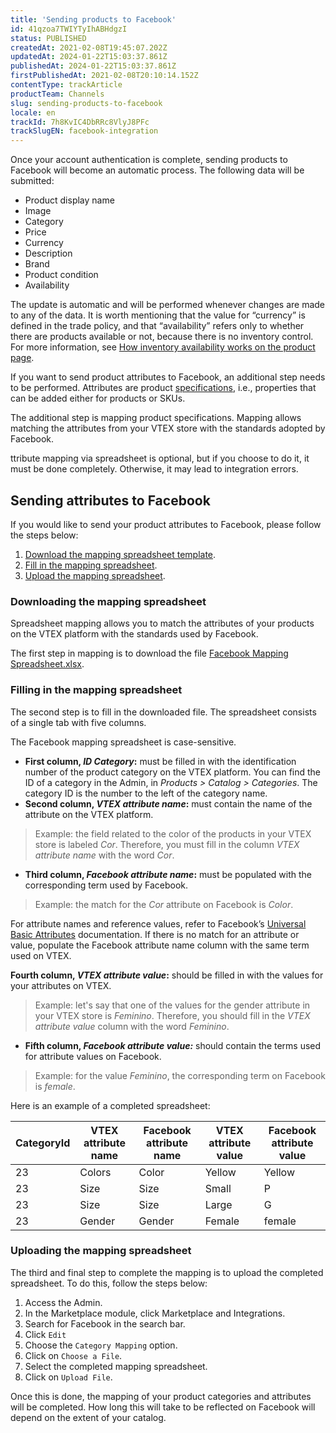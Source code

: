```yaml
---
title: 'Sending products to Facebook'
id: 41qzoa7TWIYTyIhABHdgzI
status: PUBLISHED
createdAt: 2021-02-08T19:45:07.202Z
updatedAt: 2024-01-22T15:03:37.861Z
publishedAt: 2024-01-22T15:03:37.861Z
firstPublishedAt: 2021-02-08T20:10:14.152Z
contentType: trackArticle
productTeam: Channels
slug: sending-products-to-facebook
locale: en
trackId: 7h8KvIC4DbRRc8VlyJ8PFc
trackSlugEN: facebook-integration
---
```


Once your account authentication is complete, sending products to Facebook will become an automatic process. The following data will be submitted:

- Product display name
- Image
- Category
- Price
- Currency
- Description
- Brand
- Product condition
- Availability

The update is automatic and will be performed whenever changes are made to any of the data. It is worth mentioning that the value for “currency” is defined in the trade policy, and that “availability” refers only to whether there are products available or not, because there is no inventory control. For more information, see [How inventory availability works on the product page](https://help.vtex.com/en/tutorial/como-funciona-a-disponibilidade-de-estoque-na-pagina-de-produto--gyVfuG5dTyUyGA02iiU0y).

If you want to send product attributes to Facebook, an additional step needs to be performed. Attributes are product [specifications](https://help.vtex.com/en/tracks/catalogo-101--5AF0XfnjfWeopIFBgs3LIQ/2NQoBv8m4Yz3oQaLgDRagP), i.e., properties that can be added either for products or SKUs.

The additional step is mapping product specifications. Mapping allows matching the attributes from your VTEX store with the standards adopted by Facebook.

<div class="alert alert-warning">
ttribute mapping via spreadsheet is optional, but if you choose to do it, it must be done completely. Otherwise, it may lead to integration errors.
</div>

## Sending attributes to Facebook

If you would like to send your product attributes to Facebook, please follow the steps below:

1. [Download the mapping spreadsheet template](#downloading-the-mapping-spreadsheet).
2. [Fill in the mapping spreadsheet](#filling-in-the-mapping-spreadsheet).
3. [Upload the mapping spreadsheet](#uploading-the-mapping-spreadsheet).

### Downloading the mapping spreadsheet

Spreadsheet mapping allows you to match the attributes of your products on the VTEX platform with the standards used by Facebook.

The first step in mapping is to download the file [Facebook Mapping Spreadsheet.xlsx](https://drive.google.com/uc?export=download&id=1XD8AO0VEzLXxmb8yjjkFQCNce1IfufkN).

### Filling in the mapping spreadsheet

The second step is to fill in the downloaded file. The spreadsheet consists of a single tab with five columns.

<div class="alert alert-info">
The Facebook mapping spreadsheet is case-sensitive.
</div>

- **First column, _ID Category_:** must be filled in with the identification number of the product category on the VTEX platform. You can find the ID of a category in the Admin, in _Products > Catalog > Categories_. The category ID is the number to the left of the category name.
- **Second column, _VTEX attribute name_:** must contain the name of the attribute on the VTEX platform.
> Example: the field related to the color of the products in your VTEX store is labeled _Cor_. Therefore, you must fill in the column _VTEX attribute name_ with the word _Cor_.

- **Third column, _Facebook attribute name_:** must be populated with the corresponding term used by Facebook.
> Example: the match for the _Cor_ attribute on Facebook is _Color_.

  <div class="alert alert-info">
For attribute names and reference values, refer to Facebook’s <a href="https://developers.facebook.com/docs/commerce-platform/catalog/fields?locale=en_US#universal-basic-attributes">Universal Basic Attributes</a> documentation. If there is no match for an attribute or value, populate the Facebook attribute name column with the same term used on VTEX.
</div>

 **Fourth column, _VTEX attribute value_:** should be filled in with the values for your attributes on VTEX.
> Example: let's say that one of the values for the gender attribute in your VTEX store is _Feminino_. Therefore, you should fill in the _VTEX attribute value_ column with the word _Feminino_.

- **Fifth column, _Facebook attribute value:_** should contain the terms used for attribute values on Facebook.
> Example: for the value _Feminino_, the corresponding term on Facebook is _female_.

Here is an example of a completed spreadsheet:

| **CategoryId** | **VTEX attribute name** | **Facebook attribute name** | **VTEX attribute value** | **Facebook attribute value** | 
| ---------- | ---------- | ---------- | ---------- | ---------- | 
| 23 | Colors | Color | Yellow | Yellow |
| 23 | Size | Size | Small | P |
| 23 | Size | Size | Large | G |
| 23 | Gender | Gender | Female | female |

### Uploading the mapping spreadsheet

The third and final step to complete the mapping is to upload the completed spreadsheet. To do this, follow the steps below:

1. Access the Admin.
2. In the Marketplace module, click Marketplace and Integrations.
4. Search for Facebook in the search bar.
5. Click `Edit`
6. Choose the `Category Mapping` option.
6. Click on `Choose a File`.
7. Select the completed mapping spreadsheet.
8. Click on `Upload File`.

Once this is done, the mapping of your product categories and attributes will be completed. How long this will take to be reflected on Facebook will depend on the extent of your catalog.
